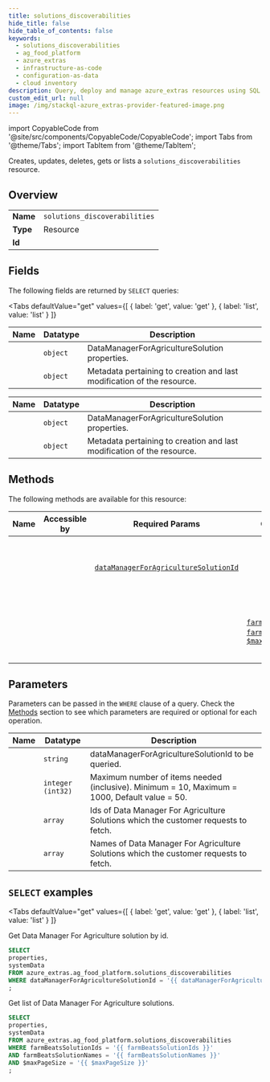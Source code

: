 ```yaml
--- 
title: solutions_discoverabilities
hide_title: false
hide_table_of_contents: false
keywords:
  - solutions_discoverabilities
  - ag_food_platform
  - azure_extras
  - infrastructure-as-code
  - configuration-as-data
  - cloud inventory
description: Query, deploy and manage azure_extras resources using SQL
custom_edit_url: null
image: /img/stackql-azure_extras-provider-featured-image.png
---
```


import CopyableCode from '@site/src/components/CopyableCode/CopyableCode';
import Tabs from '@theme/Tabs';
import TabItem from '@theme/TabItem';

Creates, updates, deletes, gets or lists a <code>solutions_discoverabilities</code> resource.

## Overview
<table><tbody>
<tr><td><b>Name</b></td><td><code>solutions_discoverabilities</code></td></tr>
<tr><td><b>Type</b></td><td>Resource</td></tr>
<tr><td><b>Id</b></td><td><CopyableCode code="azure_extras.ag_food_platform.solutions_discoverabilities" /></td></tr>
</tbody></table>

## Fields

The following fields are returned by `SELECT` queries:

<Tabs
    defaultValue="get"
    values={[
        { label: 'get', value: 'get' },
        { label: 'list', value: 'list' }
    ]}
>
<TabItem value="get">

<table>
<thead>
    <tr>
    <th>Name</th>
    <th>Datatype</th>
    <th>Description</th>
    </tr>
</thead>
<tbody>
<tr>
    <td><CopyableCode code="properties" /></td>
    <td><code>object</code></td>
    <td>DataManagerForAgricultureSolution properties.</td>
</tr>
<tr>
    <td><CopyableCode code="systemData" /></td>
    <td><code>object</code></td>
    <td>Metadata pertaining to creation and last modification of the resource.</td>
</tr>
</tbody>
</table>
</TabItem>
<TabItem value="list">

<table>
<thead>
    <tr>
    <th>Name</th>
    <th>Datatype</th>
    <th>Description</th>
    </tr>
</thead>
<tbody>
<tr>
    <td><CopyableCode code="properties" /></td>
    <td><code>object</code></td>
    <td>DataManagerForAgricultureSolution properties.</td>
</tr>
<tr>
    <td><CopyableCode code="systemData" /></td>
    <td><code>object</code></td>
    <td>Metadata pertaining to creation and last modification of the resource.</td>
</tr>
</tbody>
</table>
</TabItem>
</Tabs>

## Methods

The following methods are available for this resource:

<table>
<thead>
    <tr>
    <th>Name</th>
    <th>Accessible by</th>
    <th>Required Params</th>
    <th>Optional Params</th>
    <th>Description</th>
    </tr>
</thead>
<tbody>
<tr>
    <td><a href="#get"><CopyableCode code="get" /></a></td>
    <td><CopyableCode code="select" /></td>
    <td><a href="#parameter-dataManagerForAgricultureSolutionId"><code>dataManagerForAgricultureSolutionId</code></a></td>
    <td></td>
    <td>Get Data Manager For Agriculture solution by id.</td>
</tr>
<tr>
    <td><a href="#list"><CopyableCode code="list" /></a></td>
    <td><CopyableCode code="select" /></td>
    <td></td>
    <td><a href="#parameter-farmBeatsSolutionIds"><code>farmBeatsSolutionIds</code></a>, <a href="#parameter-farmBeatsSolutionNames"><code>farmBeatsSolutionNames</code></a>, <a href="#parameter-$maxPageSize"><code>$maxPageSize</code></a></td>
    <td>Get list of Data Manager For Agriculture solutions.</td>
</tr>
</tbody>
</table>

## Parameters

Parameters can be passed in the `WHERE` clause of a query. Check the [Methods](#methods) section to see which parameters are required or optional for each operation.

<table>
<thead>
    <tr>
    <th>Name</th>
    <th>Datatype</th>
    <th>Description</th>
    </tr>
</thead>
<tbody>
<tr id="parameter-dataManagerForAgricultureSolutionId">
    <td><CopyableCode code="dataManagerForAgricultureSolutionId" /></td>
    <td><code>string</code></td>
    <td>dataManagerForAgricultureSolutionId to be queried.</td>
</tr>
<tr id="parameter-$maxPageSize">
    <td><CopyableCode code="$maxPageSize" /></td>
    <td><code>integer (int32)</code></td>
    <td>Maximum number of items needed (inclusive). Minimum = 10, Maximum = 1000, Default value = 50.</td>
</tr>
<tr id="parameter-farmBeatsSolutionIds">
    <td><CopyableCode code="farmBeatsSolutionIds" /></td>
    <td><code>array</code></td>
    <td>Ids of Data Manager For Agriculture Solutions which the customer requests to fetch.</td>
</tr>
<tr id="parameter-farmBeatsSolutionNames">
    <td><CopyableCode code="farmBeatsSolutionNames" /></td>
    <td><code>array</code></td>
    <td>Names of Data Manager For Agriculture Solutions which the customer requests to fetch.</td>
</tr>
</tbody>
</table>

## `SELECT` examples

<Tabs
    defaultValue="get"
    values={[
        { label: 'get', value: 'get' },
        { label: 'list', value: 'list' }
    ]}
>
<TabItem value="get">

Get Data Manager For Agriculture solution by id.

```sql
SELECT
properties,
systemData
FROM azure_extras.ag_food_platform.solutions_discoverabilities
WHERE dataManagerForAgricultureSolutionId = '{{ dataManagerForAgricultureSolutionId }}' -- required
;
```
</TabItem>
<TabItem value="list">

Get list of Data Manager For Agriculture solutions.

```sql
SELECT
properties,
systemData
FROM azure_extras.ag_food_platform.solutions_discoverabilities
WHERE farmBeatsSolutionIds = '{{ farmBeatsSolutionIds }}'
AND farmBeatsSolutionNames = '{{ farmBeatsSolutionNames }}'
AND $maxPageSize = '{{ $maxPageSize }}'
;
```
</TabItem>
</Tabs>
